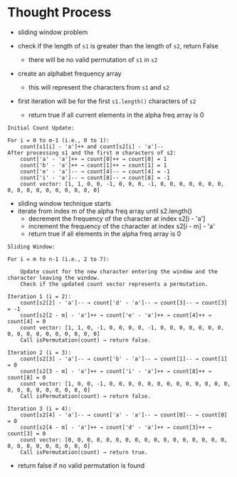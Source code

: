 # Thought Process

- sliding window problem

- check if the length of `s1` is greater than the length of `s2`, return False
  - there will be no valid permutation of `s1` in `s2`

- create an alphabet frequency array
  - this will represent the characters from `s1` and `s2`

- first iteration will be for the first `s1.length()` characters of `s2`
  - return true if all current elements in the alpha freq array is 0

```output
Initial Count Update:

For i = 0 to m-1 (i.e., 0 to 1):
    count[s1[i] - 'a']++ and count[s2[i] - 'a']--
After processing s1 and the first m characters of s2:
    count['a' - 'a']++ → count[0]++ → count[0] = 1
    count['b' - 'a']++ → count[1]++ → count[1] = 1
    count['e' - 'a']-- → count[4]-- → count[4] = -1
    count['i' - 'a']-- → count[8]-- → count[8] = -1
    count vector: [1, 1, 0, 0, -1, 0, 0, 0, -1, 0, 0, 0, 0, 0, 0, 0, 0, 0, 0, 0, 0, 0, 0, 0, 0, 0]
```

- sliding window technique starts
- iterate from index m of the alpha freq array until s2.length()
  - decrement the frequency of the character at index s2[i - 'a']
  - increment the frequency of the character at index s2[i - m] - 'a'
  - return true if all elements in the alpha freq array is 0

```output
Sliding Window:

For i = m to n-1 (i.e., 2 to 7):

    Update count for the new character entering the window and the character leaving the window.
    Check if the updated count vector represents a permutation.

Iteration 1 (i = 2):
    count[s2[2] - 'a']-- → count['d' - 'a']-- → count[3]-- → count[3] = -1
    count[s2[2 - m] - 'a']++ → count['e' - 'a']++ → count[4]++ → count[4] = 0
    count vector: [1, 1, 0, -1, 0, 0, 0, 0, -1, 0, 0, 0, 0, 0, 0, 0, 0, 0, 0, 0, 0, 0, 0, 0, 0, 0]
    Call isPermutation(count) → return false.

Iteration 2 (i = 3):
    count[s2[3] - 'a']-- → count['b' - 'a']-- → count[1]-- → count[1] = 0
    count[s2[3 - m] - 'a']++ → count['i' - 'a']++ → count[8]++ → count[8] = 0
    count vector: [1, 0, 0, -1, 0, 0, 0, 0, 0, 0, 0, 0, 0, 0, 0, 0, 0, 0, 0, 0, 0, 0, 0, 0, 0, 0]
    Call isPermutation(count) → return false.

Iteration 3 (i = 4):
    count[s2[4] - 'a']-- → count['a' - 'a']-- → count[0]-- → count[0] = 0
    count[s2[4 - m] - 'a']++ → count['d' - 'a']++ → count[3]++ → count[3] = 0
    count vector: [0, 0, 0, 0, 0, 0, 0, 0, 0, 0, 0, 0, 0, 0, 0, 0, 0, 0, 0, 0, 0, 0, 0, 0, 0, 0]
    Call isPermutation(count) → return true.
```

- return false if no valid permutation is found

